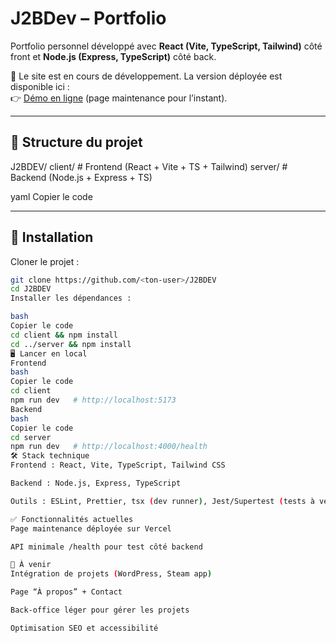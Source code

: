 # J2BDev – Portfolio

Portfolio personnel développé avec **React (Vite, TypeScript, Tailwind)** côté front et **Node.js (Express, TypeScript)** côté back.

🚧 Le site est en cours de développement. La version déployée est disponible ici :  
👉 [Démo en ligne](https://j2-bdev.vercel.app) (page maintenance pour l’instant).

---

## 📂 Structure du projet

J2BDEV/
client/ # Frontend (React + Vite + TS + Tailwind)
server/ # Backend (Node.js + Express + TS)

yaml
Copier le code

---

## 🚀 Installation

Cloner le projet :

```bash
git clone https://github.com/<ton-user>/J2BDEV
cd J2BDEV
Installer les dépendances :

bash
Copier le code
cd client && npm install
cd ../server && npm install
🖥️ Lancer en local
Frontend
bash
Copier le code
cd client
npm run dev   # http://localhost:5173
Backend
bash
Copier le code
cd server
npm run dev   # http://localhost:4000/health
🛠️ Stack technique
Frontend : React, Vite, TypeScript, Tailwind CSS

Backend : Node.js, Express, TypeScript

Outils : ESLint, Prettier, tsx (dev runner), Jest/Supertest (tests à venir)

✅ Fonctionnalités actuelles
Page maintenance déployée sur Vercel

API minimale /health pour test côté backend

📌 À venir
Intégration de projets (WordPress, Steam app)

Page “À propos” + Contact

Back-office léger pour gérer les projets

Optimisation SEO et accessibilité


```
